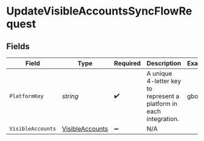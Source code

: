 # UpdateVisibleAccountsSyncFlowRequest


## Fields

| Field                                                              | Type                                                               | Required                                                           | Description                                                        | Example                                                            |
| ------------------------------------------------------------------ | ------------------------------------------------------------------ | ------------------------------------------------------------------ | ------------------------------------------------------------------ | ------------------------------------------------------------------ |
| `PlatformKey`                                                      | *string*                                                           | :heavy_check_mark:                                                 | A unique 4-letter key to represent a platform in each integration. | gbol                                                               |
| `VisibleAccounts`                                                  | [VisibleAccounts](../../Models/Components/VisibleAccounts.md)      | :heavy_minus_sign:                                                 | N/A                                                                |                                                                    |